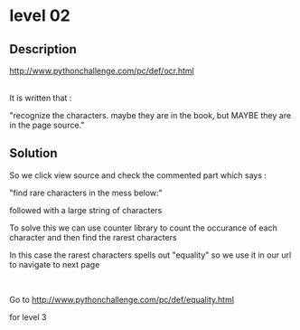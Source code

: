 # level 02
## Description
http://www.pythonchallenge.com/pc/def/ocr.html

<br>
It is written that : <br>

"recognize the characters. maybe they are in the book,
but MAYBE they are in the page source." <br> 

## Solution

So we click view source and check the commented part which says : <br>


"find rare characters in the mess below:" <br>

 followed with a large string of characters <br>

 To solve this we can use counter library to count the occurance of each character and then find the rarest characters

 In this case the rarest characters spells out "equality" so we use it in our url to navigate to next page

 <br>

Go to 
http://www.pythonchallenge.com/pc/def/equality.html

for level 3